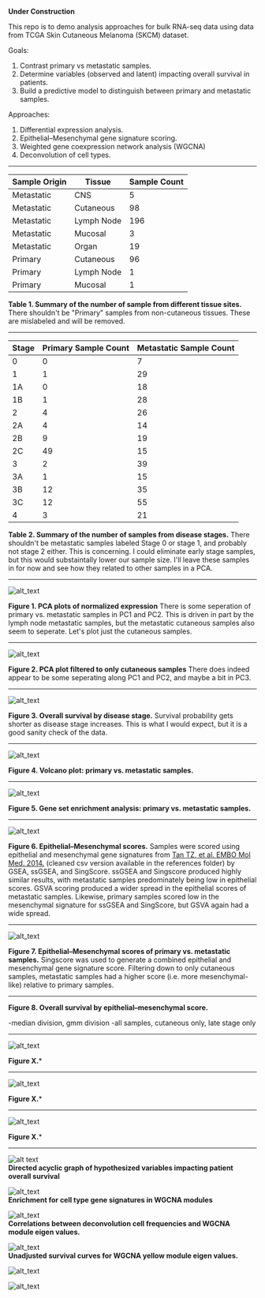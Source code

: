 **Under Construction**

This repo is to demo analysis approaches for bulk RNA-seq data using data from TCGA Skin Cutaneous Melanoma (SKCM) dataset.

Goals: 
1) Contrast primary vs metastatic samples. 
2) Determine variables (observed and latent) impacting overall survival in patients.
3) Build a predictive model to distinguish between primary and metastatic samples. 

Approaches:
1) Differential expression analysis.
2) Epithelial–Mesenchymal gene signature scoring.
3) Weighted gene coexpression network analysis (WGCNA)
4) Deconvolution of cell types.
___

| Sample Origin | Tissue | Sample Count |
| --- | --- | --- |
| Metastatic | CNS | 5 |
| Metastatic | Cutaneous | 98 |
| Metastatic | Lymph Node | 196 |
| Metastatic | Mucosal | 3 |
| Metastatic | Organ | 19 |
| Primary | Cutaneous | 96 |
| Primary | Lymph Node | 1 |
| Primary | Mucosal | 1 |

**Table 1. Summary of the number of sample from different tissue sites.**
There shouldn't be "Primary" samples from non-cutaneous tissues. These are mislabeled and will be removed. 

___
  
| Stage | Primary Sample Count | Metastatic Sample Count |
| --- | --- | --- |
| 0 | 0 | 7 |
| 1 | 1 | 29 |
| 1A | 0 | 18 |
| 1B | 1 | 28 |
| 2 | 4 | 26 |
| 2A | 4 | 14 |
| 2B | 9 | 19 |
| 2C | 49 | 15 |
| 3 | 2 | 39 |
| 3A | 1 | 15 |
| 3B | 12 | 35 |
| 3C | 12 | 55 |
| 4 | 3 | 21 |

**Table 2. Summary of the number of samples from disease stages.**
There shouldn't be metastatic samples labeled Stage 0 or stage 1, and probably not stage 2 either. This is concerning. I could eliminate early stage samples, but this would substaintally lower our sample size. I'll leave these samples in for now and see how they related to other samples in a PCA. 
  
___

![alt_text](https://github.com/SciOmics/TCGA_Melanoma_RNASeq/blob/main/outputs/plots/pca_plots.png?raw=true)  

**Figure 1. PCA plots of normalized expression**
There is some seperation of primary vs. metastatic samples in PC1 and PC2. This is driven in part by the lymph node metastatic samples, but the metastatic cutaneous samples also seem to seperate. Let's plot just the cutaneous samples.

___

![alt_text](https://github.com/SciOmics/TCGA_Melanoma_RNASeq/blob/main/outputs/plots/pca_plot_cutaneous.png?raw=true)  

**Figure 2. PCA plot filtered to only cutaneous samples**
There does indeed appear to be some seperating along PC1 and PC2, and maybe a bit in PC3. 

___


![alt_text](https://github.com/SciOmics/TCGA_Melanoma_RNASeq/blob/main/outputs/plots/survival_plot_stage.png?raw=true)  

**Figure 3. Overall survival by disease stage.**
Survival probability gets shorter as disease stage increases. This is what I would expect, but it is a good sanity check of the data. 

___


![alt_text](https://github.com/SciOmics/TCGA_Melanoma_RNASeq/blob/main/outputs/plots/volcano_plot.png?raw=true)  

**Figure 4. Volcano plot: primary vs. metastatic samples.**

___

![alt_text](https://github.com/SciOmics/TCGA_Melanoma_RNASeq/blob/main/outputs/plots/GSEA.png?raw=true)  

**Figure 5. Gene set enrichment analysis: primary vs. metastatic samples.**

___

![alt_text](https://github.com/SciOmics/TCGA_Melanoma_RNASeq/blob/main/outputs/plots/Epi_Mes_scores.png?raw=true)  

**Figure 6. Epithelial–Mesenchymal scores.** Samples were scored using epithelial and mesenchymal gene signatures from [Tan TZ, et al. EMBO Mol Med. 2014.](https://www.ncbi.nlm.nih.gov/pmc/articles/PMC4287932/) (cleaned csv version available in the references folder) by GSEA, ssGSEA, and SingScore. ssGSEA and Singscore produced highly similar results, with metastatic samples predominately being low in epithelial scores. GSVA scoring produced a wider spread in the epithelial scores of metastatic samples. Likewise, primary samples scored low in the mesenchymal signature for ssGSEA and SingScore, but GSVA again had a wide spread. 

___

![alt_text](https://github.com/SciOmics/TCGA_Melanoma_RNASeq/blob/main/outputs/plots/singscore_primary_met.png?raw=true)  

**Figure 7. Epithelial–Mesenchymal scores of primary vs. metastatic samples.** Singscore was used to generate a combined epithelial and mesenchymal gene signature score. Filtering down to only cutaneous samples, metastatic samples had a higher score (i.e. more mesenchymal-like) relative to primary samples. 

___

**Figure 8. Overall survival by epithelial–mesenchymal score.**

-median division, gmm division
-all samples, cutaneous only, late stage only

___

![alt_text](https://github.com/SciOmics/TCGA_Melanoma_RNASeq/blob/main/outputs/plots/deconvolution_primary_vs_met.png?raw=true)  

**Figure X.***

___

![alt_text](https://github.com/SciOmics/TCGA_Melanoma_RNASeq/blob/main/outputs/plots/deconvolution_survival.png?raw=true)  

**Figure X.***

___


![alt_text](https://github.com/SciOmics/TCGA_Melanoma_RNASeq/blob/main/outputs/plots/deconvolutions_other_cell_types.png?raw=true)  

**Figure X.***

___

![alt text](https://github.com/SciOmics/TCGA_Melanoma_RNASeq/blob/main/outputs/plots/DAG.png?raw=true)  
**Directed acyclic graph of hypothesized variables impacting patient overall survival**
  
![alt_text](https://github.com/SciOmics/TCGA_Melanoma_RNASeq/blob/main/outputs/plots/cell_types_in_WGCNA_modules.png?raw=true)  
**Enrichment for cell type gene signatures  in WGCNA modules**
  
![alt_text](https://github.com/SciOmics/TCGA_Melanoma_RNASeq/blob/main/outputs/plots/module_deconvolution_correlations.png?raw=true)  
**Correlations between deconvolution cell frequencies and WGCNA module eigen values.**
  
![alt_text](https://github.com/SciOmics/TCGA_Melanoma_RNASeq/blob/main/outputs/plots/yellow_module_survival.png?raw=true)  
**Unadjusted survival curves for WGCNA yellow module eigen values.**
  


![alt_text](https://github.com/SciOmics/TCGA_Melanoma_RNASeq/blob/main/outputs/plots/boostedtree_ROC.png?raw=true)  

![alt_text](https://github.com/SciOmics/TCGA_Melanoma_RNASeq/blob/main/outputs/plots/NN_ROC.png?raw=true)  

